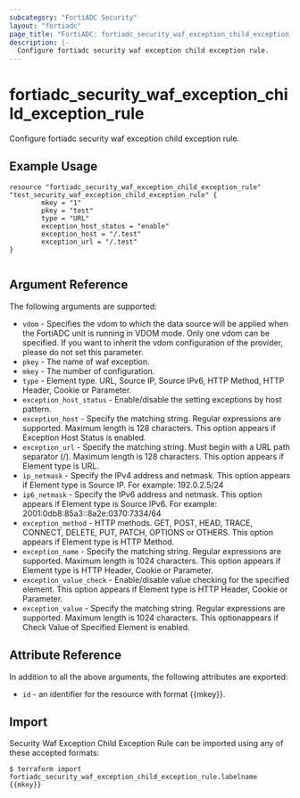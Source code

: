 ```yaml
---
subcategory: "FortiADC Security"
layout: "fortiadc"
page_title: "FortiADC: fortiadc_security_waf_exception_child_exception_rule"
description: |-
  Configure fortiadc security waf exception child exception rule.
---
```


# fortiadc_security_waf_exception_child_exception_rule
Configure fortiadc security waf exception child exception rule.

## Example Usage
```hcl
resource "fortiadc_security_waf_exception_child_exception_rule" "test_security_waf_exception_child_exception_rule" {
        mkey = "1"
        pkey = "test"
        type = "URL"
        exception_host_status = "enable"
        exception_host = "/.test"
        exception_url = "/.test"
}


```

## Argument Reference

The following arguments are supported:

* `vdom` - Specifies the vdom to which the data source will be applied when the FortiADC unit is running in VDOM mode. Only one vdom can be specified. If you want to inherit the vdom configuration of the provider, please do not set this parameter.
* `pkey` - The name of waf exception.
* `mkey` - The number of configuration.
* `type` - Element type. URL, Source IP, Source IPv6, HTTP Method, HTTP Header, Cookie or Parameter.
* `exception_host_status` - Enable/disable the setting exceptions by host pattern.
* `exception_host` - Specify the matching string. Regular expressions are supported. Maximum length is 128 characters. This option appears if Exception Host Status is enabled.
* `exception_url` - Specify the matching string. Must begin with a URL path separator (/). Maximum length is 128 characters. This option appears if Element type is URL.
* `ip_netmask` - Specify the IPv4 address and netmask. This option appears if Element type is Source IP. For example: 192.0.2.5/24
* `ip6_netmask` - Specify the IPv6 address and netmask. This option appears if Element type is Source IPv6. For example: 2001:0db8:85a3::8a2e:0370:7334/64
* `exception_method` - HTTP methods. GET, POST, HEAD, TRACE, CONNECT, DELETE, PUT, PATCH, OPTIONS or OTHERS. This option appears if Element type is HTTP Method.
* `exception_name` - Specify the matching string. Regular expressions are supported. Maximum length is 1024 characters. This option appears if Element type is HTTP Header, Cookie or Parameter.
* `exception_value_check` - Enable/disable value checking for the specified element. This option appears if Element type is HTTP Header, Cookie or Parameter.
* `exception_value` - Specify the matching string. Regular expressions are supported. Maximum length is 1024 characters. This optionappears if Check Value of Specified Element is enabled.


## Attribute Reference

In addition to all the above arguments, the following attributes are exported:
* `id` - an identifier for the resource with format {{mkey}}.

## Import
 Security Waf Exception Child Exception Rule can be imported using any of these accepted formats:
```
$ terraform import fortiadc_security_waf_exception_child_exception_rule.labelname {{mkey}}
```
